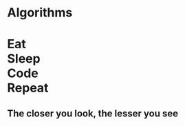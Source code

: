 # Algorithms

<H1>  Eat <br />
      Sleep <br />
      Code <br />
      Repeat </H1>
      
<h2> The closer you look, the lesser you see </h2>
